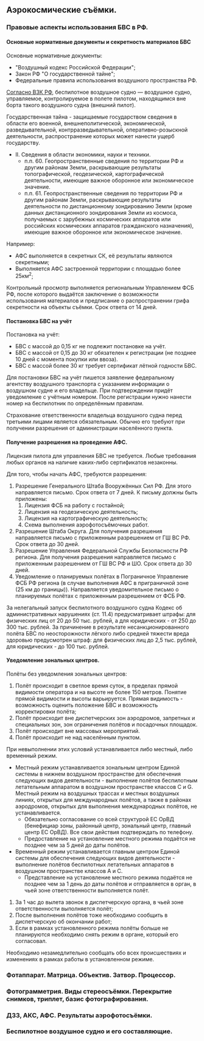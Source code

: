 ## Аэрокосмические съёмки.

### Правовые аспекты использования БВС в РФ.

#### Основные нормативные документы и секретность материалов БВС

Основные нормативные документы:
- "Воздушный кодекс Российской Федерации";
- Закон РФ "О государственной тайне";
- Федеральные правила использования воздушного пространства РФ.

[Согласно ВЗК РФ](http://www.consultant.ru/document/cons_doc_LAW_13744/769b1039af2bbe0206b860c00dc12b379cc91553/), беспилотное воздушное судно — воздушное судно, управляемое, контролируемое в полете пилотом, находящимся вне борта такого воздушного судна (внешний пилот).

Государственная тайна - защищаемые государством сведения в области его военной, внешнеполитической, экономической, разведывательной, контрразведывательной, оперативно-розыскной деятельности, распространение которых может нанести ущерб государству.
- II. Сведения в области экономики, науки и техники.
	- п.п. 60. Геопространственные сведения по территории РФ и другим районам Земли, раскрывающие результаты топографической, геодезической, картографической деятельности, имеющие важное оборонное или экономическое значение.
	- п.п. 61. Геопространственные сведения по территории РФ и другим районам Земли, раскрывающие результаты деятельности по дистанционному зондированию Земли (кроме данных дистанционного зондирования Земли из космоса, получаемых с зарубежных космических аппаратов или российских космических аппаратов гражданского назначения), имеющие важное оборонное или экономическое значение.

Например:
- АФС выполняется в секретных СК, её результаты являются секретными;
- Выполняется АФС застроенной территории с площадью более $25 км^2$;

Контрольный просмотр выполняется региональным Управлением ФСБ РФ, после которого выдаётся заключение о возможности использования материалов и предписание о распространении грифа секретности на объекты съёмки. Срок ответа от 14 дней.

#### Постановка БВС на учёт

Постановка на учёт:
- БВС с массой до 0,15 кг не подлежит постановке на учёт.
- БВС с массой от 0,15 до 30 кг обязателен к регистрации (не позднее 10 дней с момента покупки или ввоза).
- БВС с массой более 30 кг требует сертификат лётной годности БВС.

Для постановки БВС на учёт пишется заявление федеральному агентству воздушного транспорта с указанием информации о воздушном судне и его владельце. При подтверждении придёт уведомление с учётным номером. После регистрации нужно нанести номер на беспилотник по определённым правилам.

Страхование ответственности владельца воздушного судна перед третьими лицами является обязательным. Обычно его требуют при получении разрешения от администрации населённого пункта.

#### Получение разрешения на проведение АФС.

Лицензия пилота для управления БВС не требуется. Любые требования любых органов на наличие каких-либо сертификатов незаконны.

Для того, чтобы начать АФС, требуются разрешения:
1. Разрешение Генерального Штаба Вооружённых Сил РФ. Для этого направляется письмо. Срок ответа от 7 дней. К письму должны быть приложены:
	1. Лицензия ФСБ на работу с гостайной;
	2. Лицензия на геодезическую деятельность;
	3. Лицензия на картографическую деятельность;
	4. Схема выполнения аэрофотосъёмочных работ.
2. Разрешение Штаба Округа. Для получения разрешения направляется письмо с приложенным разрешением от ГШ ВС РФ. Срок ответа до 30 дней.
3. Разрешение Управления Федеральной Службы Безопасности РФ региона. Для получения разрешения направляется письмо с приложенным разрешением от ГШ ВС РФ и ШО. Срок ответа до 30 дней.
4. Уведомление о планируемых полётах в Пограничное Управление ФСБ РФ региона (в случае выполнения АФС в приграничной зоне (25 км до границы)). Направляется уведомительное письмо о планируемых полётах с приложенным разрешением от ФСБ РФ.

За нелегальный запуск беспилотного воздушного судна Кодекс об административных нарушениях (ст. 11.4) предусматривает штрафы: для физических лиц от 20 до 50 тыс. рублей, а для юридических - от 250 до 300 тыс. рублей. За причинение в результате несанкционированного полёта БВС по неосторожности лёгкого либо средней тяжести вреда здоровью предусмотрен штраф: для физических лиц до 2,5 тыс. рублей, для юридических - до 100 тыс. рублей.

#### Уведомление зональных центров.

Полёты без уведомления зональных центров:
1. Полёт происходит в светлое время суток, в пределах прямой видимости оператора и на высоте не более 150 метров. Понятие прямой видимости и высоты варьируется. Прямая видимость - возможность оценить положение БВС и возможность корректировки полёта;
2. Полёт происходит вне диспетчерских зон аэродромов, запретных и специальных зон, зон ограничения полётов и посадочных площадок.
3. Полёт происходит вне массовых мероприятий.
4. Полёт происходит не над населённым пунктом.

При невыполнении этих условий устанавливается либо местный, либо временный режим.
- Местный режим устанавливается зональным центром Единой системы в нижнем воздушном пространстве для обеспечения следующих видов деятельности - выполнение полётов беспилотным летательным аппаратом в воздушном пространстве классов C и G. Местный режим на воздушных трассах и местных воздушных линиях, открытых для международных полётов, а также в районах аэродромов, открытых для выполнения международных полётов, не устанавливается.
	- Обязательно согласование со всей структурой ЕС ОрВД (бенефициар зоны, районный центр, зональный центр, главный центр ЕС ОрВД). Все свои действия подтверждать по телефону.
	- Предоставление на установление местного режима подаётся не позднее чем за 5 дней до даты полётов.
- Временный режим устанавливается главным центром Единой системы для обеспечения следующих видов деятельности - выполнение полётов беспилотных летательных аппаратов в воздушном пространстве классов A и C.
	- Представление на установление местного режима подаётся не позднее чем за 1 день до даты полётов и отправляется в орган, в чьей зоне ответственности выполняется полёт.

1. За 1 час до вылета звонок в диспетчерскую органа, в чьей зоне ответственности выполняется полёт;
2. После выполнения полётов тоже необходимо сообщить в диспетчерскую об окончании работ;
3. Если в рамках установленного режима полёты больше не планируются необходимо снять режим в органе, который его согласовал.

Необходимо незамедлительно сообщать обо всех происшествиях и изменениях в рамках работы в установленном режиме.

### Фотаппарат. Матрица. Объектив. Затвор. Процессор.

### Фотограмметрия. Виды стереосъёмки. Перекрытие снимков, триплет, базис фотографирования.

### ДЗЗ, АКС, АФС. Результаты аэрофотосъёмки.

### Беспилотное воздушное судно и его составляющие.